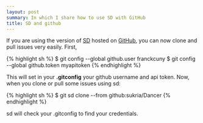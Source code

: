 ```yaml
---
layout: post
summary: In which I share how to use SD with GitHub
title: SD and github
---
```


If you are using the version of <a href="http://syncwith.us/">SD</a> hosted on <a href="http://github.com/bestpractical/sd">GitHub</a>, you can now clone and pull issues very easily. First,

{% highlight sh %}
$ git config --global github.user franckcuny
$ git config --global github.token myapitoken
{% endhighlight %}

This will set in your <strong>.gitconfig</strong> your github username and api token. Now, when you clone or pull some issues using sd:

{% highlight sh %}
$ git sd clone --from github:sukria/Dancer
{% endhighlight %}

sd will check your .gitconfig to find your credentials.

